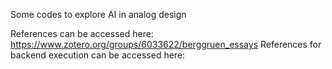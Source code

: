 Some codes to explore AI in analog design


References can be accessed here: https://www.zotero.org/groups/6033622/berggruen_essays
References for backend execution can be accessed here: 
